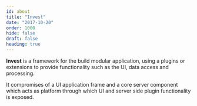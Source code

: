 ```yaml
---
id: about
title: "Invest"
date: "2017-10-20"
order: 1000
hide: false
draft: false
heading: true
---
```


**Invest** is a framework for the build modular application, using a plugins or extensions to provide functionality such as the UI, data access and processing. 

It compromises of a UI application frame and a core server component which acts as platform through which UI and server side plugin functionality is exposed.


